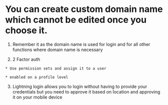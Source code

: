 # You can create custom domain name which cannot be edited once you choose it. 

  1. Remember it as the domain name is used for login and for all other functions where 
  domain name is necessary

  2. 2 Factor auth

    * Use permission sets and assign it to a user 

    * enabled on a profile level 

  3. Lightning login allows you to login without having to provide your credentials but you need to approve it based on location and approving it on your mobile device

